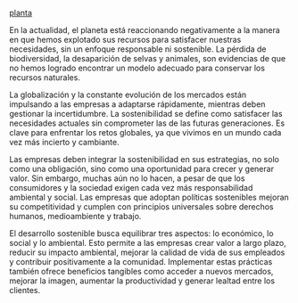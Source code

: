 [planta](img/si.jpg)

En la actualidad, el planeta está reaccionando negativamente a la manera en que hemos explotado sus recursos para satisfacer nuestras necesidades, sin un enfoque responsable ni sostenible. La pérdida de biodiversidad, la desaparición de selvas y animales, son evidencias de que no hemos logrado encontrar un modelo adecuado para conservar los recursos naturales.

La globalización y la constante evolución de los mercados están impulsando a las empresas a adaptarse rápidamente, mientras deben gestionar la incertidumbre. La sostenibilidad se define como satisfacer las necesidades actuales sin comprometer las de las futuras generaciones. Es clave para enfrentar los retos globales, ya que vivimos en un mundo cada vez más incierto y cambiante.

Las empresas deben integrar la sostenibilidad en sus estrategias, no solo como una obligación, sino como una oportunidad para crecer y generar valor. Sin embargo, muchas aún no lo hacen, a pesar de que los consumidores y la sociedad exigen cada vez más responsabilidad ambiental y social. Las empresas que adoptan políticas sostenibles mejoran su competitividad y cumplen con principios universales sobre derechos humanos, medioambiente y trabajo.

El desarrollo sostenible busca equilibrar tres aspectos: lo económico, lo social y lo ambiental. Esto permite a las empresas crear valor a largo plazo, reducir su impacto ambiental, mejorar la calidad de vida de sus empleados y contribuir positivamente a la comunidad. Implementar estas prácticas también ofrece beneficios tangibles como acceder a nuevos mercados, mejorar la imagen, aumentar la productividad y generar lealtad entre los clientes.
